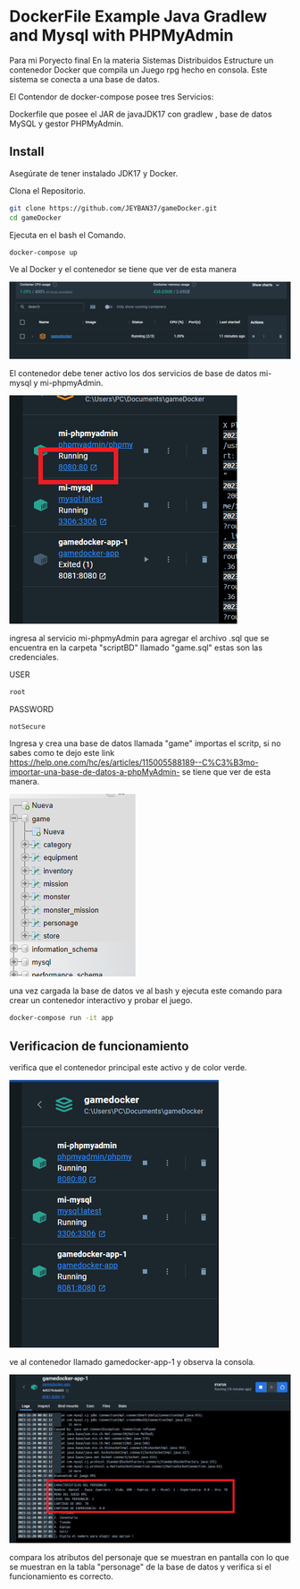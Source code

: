 # DockerFile Example Java Gradlew and Mysql with PHPMyAdmin 

Para mi Poryecto final En la materia Sistemas Distribuidos Estructure un contenedor Docker que compila un Juego rpg hecho en consola. Este sistema se conecta a una base de datos.

El Contendor de docker-compose posee tres Servicios:

 Dockerfile que posee el JAR de javaJDK17 con gradlew , base de datos MySQL y gestor PHPMyAdmin.

## Install

Asegúrate de tener instalado JDK17 y Docker.

Clona el Repositorio.

```bash
git clone https://github.com/JEYBAN37/gameDocker.git
cd gameDocker
```
Ejecuta en el bash el Comando.
```bash
docker-compose up
```
Ve al Docker y el contenedor se tiene que ver de esta manera 

![Logo de mi proyecto](readmeEvidence/firtImage.PNG)

El contenedor debe tener activo los dos servicios de base de datos mi-mysql y mi-phpmyAdmin.

![Logo de mi proyecto](readmeEvidence/secondImage.PNG)

ingresa al servicio mi-phpmyAdmin para agregar el archivo .sql que se encuentra en la carpeta "scriptBD" llamado "game.sql" estas son las credenciales.

USER
```bash
root
```

PASSWORD
```bash
notSecure
```

Ingresa y crea una base de datos llamada "game" importas el scritp, si no sabes como te dejo este link https://help.one.com/hc/es/articles/115005588189--C%C3%B3mo-importar-una-base-de-datos-a-phpMyAdmin-
se tiene que ver de esta manera.

![Logo de mi proyecto](readmeEvidence/threeImage.PNG)

una vez cargada la base de datos ve al bash y ejecuta este comando para crear un contenedor interactivo y probar el juego. 

```bash
docker-compose run -it app
```
## Verificacion de funcionamiento

verifica que el contenedor principal este activo y de color verde.

![Logo de mi proyecto](readmeEvidence/fourImage.PNG)

ve al contenedor llamado gamedocker-app-1 y observa la consola.

![Logo de mi proyecto](readmeEvidence/fiveImage.PNG)

compara los atributos del personaje que se muestran en pantalla con lo que se muestran en la tabla "personage" de la base de datos y verifica si el funcionamiento es correcto.




